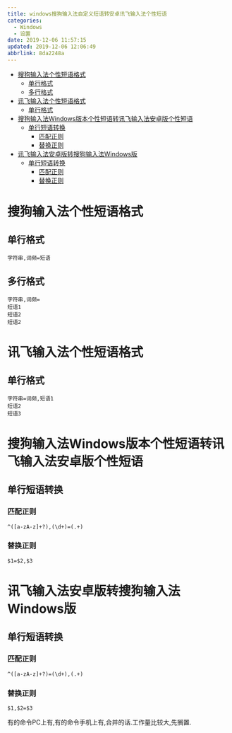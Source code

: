 ```yaml
---
title: windows搜狗输入法自定义短语转安卓讯飞输入法个性短语
categories: 
  - Windows
  - 设置
date: 2019-12-06 11:57:15
updated: 2019-12-06 12:06:49
abbrlink: 8da2248a
---
```

<div id='my_toc'>

- [搜狗输入法个性短语格式](/blog/8da2248a/#搜狗输入法个性短语格式)
    - [单行格式](/blog/8da2248a/#单行格式)
    - [多行格式](/blog/8da2248a/#多行格式)
- [讯飞输入法个性短语格式](/blog/8da2248a/#讯飞输入法个性短语格式)
    - [单行格式](/blog/8da2248a/#单行格式)
- [搜狗输入法Windows版本个性短语转讯飞输入法安卓版个性短语](/blog/8da2248a/#搜狗输入法Windows版本个性短语转讯飞输入法安卓版个性短语)
    - [单行短语转换](/blog/8da2248a/#单行短语转换)
        - [匹配正则](/blog/8da2248a/#匹配正则)
        - [替换正则](/blog/8da2248a/#替换正则)
- [讯飞输入法安卓版转搜狗输入法Windows版](/blog/8da2248a/#讯飞输入法安卓版转搜狗输入法Windows版)
    - [单行短语转换](/blog/8da2248a/#单行短语转换)
        - [匹配正则](/blog/8da2248a/#匹配正则)
        - [替换正则](/blog/8da2248a/#替换正则)

</div>
<!--more-->
<script>if (navigator.platform.search('arm')==-1){document.getElementById('my_toc').style.display = 'none';}</script>

<!--end-->
# 搜狗输入法个性短语格式
## 单行格式
```
字符串,词频=短语
```
## 多行格式
```
字符串,词频=
短语1
短语2
短语2
```
# 讯飞输入法个性短语格式
## 单行格式
```
字符串=词频,短语1
短语2
短语3
```
# 搜狗输入法Windows版本个性短语转讯飞输入法安卓版个性短语
## 单行短语转换
### 匹配正则
```
^([a-zA-z]+?),(\d+)=(.+)
```
### 替换正则
```
$1=$2,$3
```

# 讯飞输入法安卓版转搜狗输入法Windows版
## 单行短语转换
### 匹配正则
```
^([a-zA-z]+?)=(\d+),(.+)
```
### 替换正则
```
$1,$2=$3
```
有的命令PC上有,有的命令手机上有,合并的话.工作量比较大,先搁置.